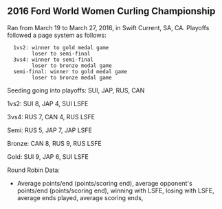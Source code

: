 2016 Ford World Women Curling Championship
--------------------------------------------------------------------------------

Ran from March 19 to March 27, 2016, in Swift Current, SA, CA. Playoffs followed
a page system as follows:
```
  1vs2: winner to gold medal game
        loser to semi-final
  3vs4: winner to semi-final
        loser to bronze medal game
  semi-final: winner to gold medal game
        loser to bronze medal game
```
Seeding going into playoffs: SUI, JAP, RUS, CAN

1vs2: SUI 8, JAP 4, SUI LSFE

3vs4: RUS 7, CAN 4, RUS LSFE

Semi: RUS 5, JAP 7, JAP LSFE

Bronze: CAN 8, RUS 9, RUS LSFE

Gold: SUI 9, JAP 6, SUI LSFE

Round Robin Data:

- Average points/end (points/scoring end), average opponent's points/end (points/scoring end), winning with LSFE, losing with LSFE, average ends played, average scoring ends,
